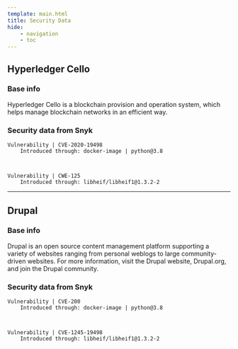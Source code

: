 ```yaml
---
template: main.html
title: Security Data
hide: 
    - navigation
    - toc
---
```





## **Hyperledger Cello**


### **Base info**

Hyperledger Cello is a blockchain provision and operation system, which helps manage blockchain networks in an efficient way.
 

### **Security data from Snyk**

    Vulnerability | CVE-2020-19498
        Introduced through: docker-image | python@3.8

    

    Vulnerability | CWE-125
        Introduced through: libheif/libheif1@1.3.2-2

---

## **Drupal**


### **Base info**
Drupal is an open source content management platform supporting a variety of websites ranging from personal weblogs to large community-driven websites. For more information, visit the Drupal website, Drupal.org, and join the Drupal community.


### **Security data from Snyk**

    Vulnerability | CVE-200
        Introduced through: docker-image | python@3.8

    

    Vulnerability | CVE-1245-19498
        Introduced through: libheif/libheif1@1.3.2-2